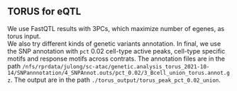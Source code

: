 ## TORUS for eQTL
 
We use FastQTL results with 3PCs, which maximize number of egenes, as torus input.  
We also try different kinds of genetic variants annotation. In final, we use the SNP annotation with `pct` 0.02 cell-type active peaks, cell-type specific motifs and response motifs across contrats. The annotation files are in the path `/nfs/rprdata/julong/sc-atac/genetic.analysis_torus_2021-10-14/SNPannnotation/4_SNPAnnot.outs/pct_0.02/3_Bcell_union_torus.annot.gz`. The output are in the path `./torus_output/torus_peak_pct_0.02_union`.
